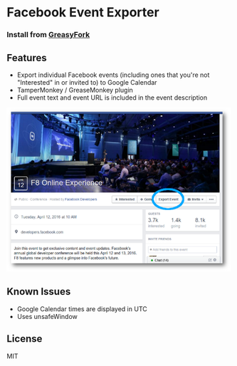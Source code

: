 Facebook Event Exporter
=======================

### Install from [GreasyFork](https://greasyfork.org/en/scripts/14782-facebook-event-exporter)

Features
--------
- Export individual Facebook events (including ones that you're not "Interested" in or invited to) to Google Calendar
- TamperMonkey / GreaseMonkey plugin
- Full event text and event URL is included in the event description

![Facebook F8 Event screenshot](f8-event-screenshot-small-ds.png)

Known Issues
-----------
- Google Calendar times are displayed in UTC
- Uses unsafeWindow

License
-------
MIT
